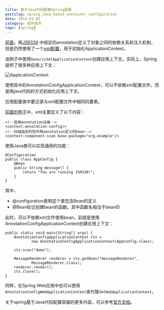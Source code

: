```yaml
---
title: 基于Java代码配置Spring容器
postslug: spring_Java_based_container_configuration
date: 2014-01-01
category: 软件技术
tags: [spring]
---
```



[前面](/2013/12/31/jsr330.html)，用[JSR330](https://jcp.org/en/jsr/detail?id=330)
中规定的annotation定义了对象之间的依赖关系和注入机制，
但是仍然使用了一个[xml配置](/2013/12/31/jsr330.html#menuIndex4)，用于初始化ApplicationContext。

该例子中使用`GenericXmlApplicationContext`创建应用上下文。实际上，Spring提供了很多种应用上下文：

![ApplicationContext](/images/spring/ApplicationContext.png)

使用其中的AnnotationConfigApplicationContext，可以不依赖xml配置文件，而是用java代码的方式初始化应用上下文。


应用配置类中要记录与xml配置文件中相同的要素。

[前面的例子]((/2013/12/31/jsr330.html#menuIndex4))中，xml主要定义了以下内容：

```
<!--启用annotation注册-->
<context:annotation-config/>
<!--扫描指定的包中用annotation定义的bean-->
<context:component-scan base-package="org.example"/>
```

使用Java类可以实现通用的功能：

```
@Configuration
public class AppConfig {
	@Bean
	public String message() {
		return "You are running JSR330!";
	}
}
```

其中，

- @configuration表明这个类包含Bean的定义
- @Bean标记创建bean的函数。其中函数名相当于beanID

此时，可以不依赖xml文件使用bean，前提是使用AnnotationConfigApplicationContext创建应用上下文：

```
public static void main(String[] args) {
	AnnotationConfigApplicationContext ctx =
			new AnnotationConfigApplicationContext(AppConfig.class);

	ctx.scan("demo");

	MessageRenderer renderer = ctx.getBean("messageRenderer",
			MessageRenderer.class);
	renderer.render();
	ctx.close();
}
```

同样，在Spring Web应用中也可以使用`AnnotationConfigWebApplicationContext`来代替`XmlWebApplicationContext`。

关于spring基于Java代码配置容器的更多内容，可以参考[官方文档](http://docs.spring.io/spring/docs/3.0.x/spring-framework-reference/html/beans.html#beans-java)。
